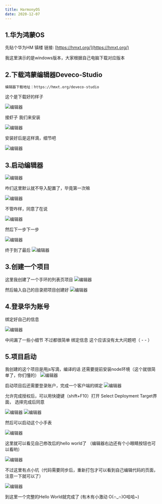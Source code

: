 ```yaml
---
title: HarmonyOS
date: 2020-12-07
---
```


## 1.华为鸿蒙OS

先贴个华为HM 镇楼 链接: [https://hmxt.org/](https://hmxt.org/)


我这里演示的是windows版本，大家根据自己电脑下载对应版本

## 2.下载鸿蒙编辑器Deveco-Studio

```
编辑器下载地址：https://hmxt.org/deveco-studio
```
这个是下载好的样子

<img src="https://www.zpzpup.com/assets/image/HM/huawei01.png" alt="编辑器">

接虾子 我们来安装

<img src="https://www.zpzpup.com/assets/image/HM/huawei02.png" alt="编辑器">

安装好后是这样滴，细节吧

<img src="https://www.zpzpup.com/assets/image/HM/huawei03.png" alt="编辑器">


## 3.启动编辑器

<img src="https://www.zpzpup.com/assets/image/HM/huawei04.png" alt="编辑器">

咋们这里默认就不导入配置了，毕竟第一次嘛

<img src="https://www.zpzpup.com/assets/image/HM/huawei05.png" alt="编辑器">

不管咋样，同意了在说

<img src="https://www.zpzpup.com/assets/image/HM/huawei06.png" alt="编辑器">

然后下一步下一步

<img src="https://www.zpzpup.com/assets/image/HM/huawei07.png" alt="编辑器">

终于到了最后
<img src="https://www.zpzpup.com/assets/image/HM/huawei08.png" alt="编辑器">


## 3.创建一个项目

这里我创建了一个手环的列表页项目
<img src="https://www.zpzpup.com/assets/image/HM/huawei09.png" alt="编辑器">

然后输入自己的目录把项目创建好
<img src="https://www.zpzpup.com/assets/image/HM/huawei10.png" alt="编辑器">

## 4.登录华为账号
绑定好自己的信息

<img src="https://www.zpzpup.com/assets/image/HM/huawei11.png" alt="编辑器">

中间漏了一些小细节 不过都很简单 绑定信息 这个应该没有太大问题吧（ - - ）

## 5.项目启动

我创建的这个项目是用js写滴，编译的话 还需要提前安装node环境（这个就很简单了，你们懂的）
<img src="https://www.zpzpup.com/assets/image/HM/huawei12.png" alt="编辑器">

启动项目后还需要登录账户，完成一个客户端的绑定
<img src="https://www.zpzpup.com/assets/image/HM/huawei13.png" alt="编辑器">

允许完成授权后，可以用快捷键（shift+F10）打开 Select Deployment Target界面， 选择完成后同意

<img src="https://www.zpzpup.com/assets/image/HM/huawei18.png" alt="编辑器">

<img src="https://www.zpzpup.com/assets/image/HM/huawei14.png" alt="编辑器">

然后可以启动这个小手表

<img src="https://www.zpzpup.com/assets/image/HM/huawei15.png" alt="编辑器">

这里就可以看见自己修改后的hello world了 （编辑器右边还有个小眼睛按钮也可以看哟）

<img src="https://www.zpzpup.com/assets/image/HM/huawei17.png" alt="编辑器">

不过这里有点小坑（代码需要同步后，重新打包才可以看到自己编辑代码的页面，注意一下就可以了）

<img src="https://www.zpzpup.com/assets/image/HM/huawei16.png" alt="编辑器">

到这里一个完整的Hello World就完成了 (有木有小激动 O(∩_∩)O哈哈~)







